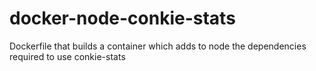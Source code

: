 # docker-node-conkie-stats
Dockerfile that builds a container which adds to node the dependencies required to use conkie-stats
